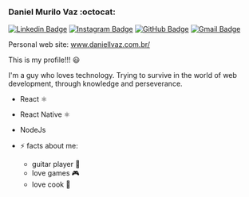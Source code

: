 ### Daniel Murilo Vaz :octocat:
[![Linkedin Badge](https://img.shields.io/badge/-LinkedIn-blue?style=flat-square&logo=Linkedin&logoColor=white&link=https://www.linkedin.com/in/daniel-murilo-vaz-970376126/)](https://www.linkedin.com/in/daniel-murilo-vaz-970376126/)
[![Instagram Badge](https://img.shields.io/badge/-Instagram-ff69b4?style=flat-square&logo=Instagram&logoColor=white&link=https://www.instagram.com/daniellmurilo/)](https://www.instagram.com/daniellmurilo/)
[![GitHub Badge](https://img.shields.io/badge/-GitHub-black?style=flat-square&logo=Github&logoColor=white&link=https://github.com/daniellvaz)](https://github.com/daniellvaz)
[![Gmail Badge](https://img.shields.io/badge/-Gmail-red?style=flat-square&logo=Gmail&logoColor=white&link=https://daniellmvaz@gmail.com)](https://daniellmvaz@gmail.com)

Personal web site: www.daniellvaz.com.br/

This is my profile!!! :smiley:

I'm a guy who loves technology. 
Trying to survive in the world of web development, 
through knowledge and perseverance.


- React ⚛️
- React Native ⚛️
- NodeJs    


- ⚡ facts about me: 
    - guitar player :guitar:
    - love games :video_game:
    - love cook  :spaghetti:


<!--
**daniellvaz/daniellvaz** is a ✨ _special_ ✨ repository because its `README.md` (this file) appears on your GitHub profile.

Here are some ideas to get you started:

- 🔭 I’m currently working on ...
- 🌱 I’m currently learning ...
- 👯 I’m looking to collaborate on ...
- 🤔 I’m looking for help with ...
- 💬 Ask me about ...
- 📫 How to reach me: ...
- 😄 Pronouns: ...
- ⚡ Fun fact: ...
-->
